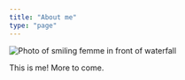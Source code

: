 ```yaml
---
title: "About me"
type: "page"
---
```


![Photo of smiling femme in front of waterfall](/cass_at_treman.jpeg)

This is me! More to come.